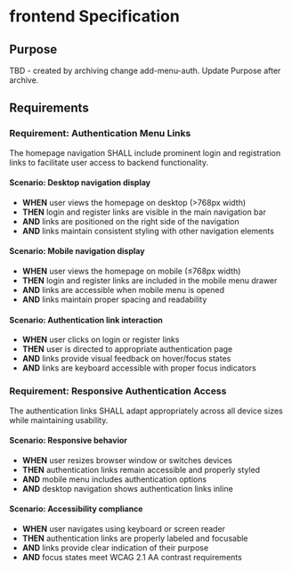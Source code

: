 # frontend Specification

## Purpose
TBD - created by archiving change add-menu-auth. Update Purpose after archive.
## Requirements
### Requirement: Authentication Menu Links
The homepage navigation SHALL include prominent login and registration links to facilitate user access to backend functionality.

#### Scenario: Desktop navigation display
- **WHEN** user views the homepage on desktop (>768px width)
- **THEN** login and register links are visible in the main navigation bar
- **AND** links are positioned on the right side of the navigation
- **AND** links maintain consistent styling with other navigation elements

#### Scenario: Mobile navigation display
- **WHEN** user views the homepage on mobile (≤768px width)
- **THEN** login and register links are included in the mobile menu drawer
- **AND** links are accessible when mobile menu is opened
- **AND** links maintain proper spacing and readability

#### Scenario: Authentication link interaction
- **WHEN** user clicks on login or register links
- **THEN** user is directed to appropriate authentication page
- **AND** links provide visual feedback on hover/focus states
- **AND** links are keyboard accessible with proper focus indicators

### Requirement: Responsive Authentication Access
The authentication links SHALL adapt appropriately across all device sizes while maintaining usability.

#### Scenario: Responsive behavior
- **WHEN** user resizes browser window or switches devices
- **THEN** authentication links remain accessible and properly styled
- **AND** mobile menu includes authentication options
- **AND** desktop navigation shows authentication links inline

#### Scenario: Accessibility compliance
- **WHEN** user navigates using keyboard or screen reader
- **THEN** authentication links are properly labeled and focusable
- **AND** links provide clear indication of their purpose
- **AND** focus states meet WCAG 2.1 AA contrast requirements

